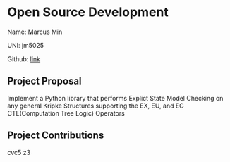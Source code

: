# Open Source Development

Name: Marcus Min

UNI: jm5025

Github: [link](https://github.com/marcusm117)


## Project Proposal
Implement a Python library that performs Explict State Model Checking on any general Kripke Structures supporting the EX, EU, and EG CTL(Computation Tree Logic) Operators

## Project Contributions
cvc5
z3
